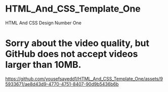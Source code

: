 # HTML_And_CSS_Template_One
HTML And CSS Design Number One

# Sorry about the video quality, but GitHub does not accept videos larger than 10MB.
https://github.com/yousefsayedd1/HTML_And_CSS_Template_One/assets/95933671/ae8d43d9-4770-4751-8407-90d9b5436b6b
